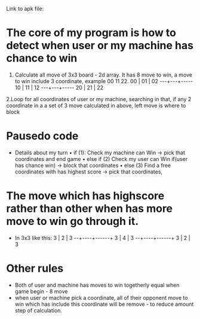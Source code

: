  Link to apk file: 

# The core of my program is how to detect when user or my machine has chance to win
1. Calculate all move of 3x3 board - 2d array. It has 8 move to win, a move to win include 3 coordinate, example 00 11 22.
    00 | 01 | 02
   ---+---+-----
    10 | 11 | 12
   ---+---+-----
    20 | 21 | 22

2.Loop for all coordinates of user or my machine, searching in that, if any 2 coordinate in a a set of 3 move calculated in above, left move is where to block   


# Pausedo code 
- Details about my turn 
• if (1): Check my machine can Win -> pick that coordinates and end game
• else if (2) Check my user can Win if(user has chance win) -> block that coordinates 
• else (3) Find a free coordinates with has highest score -> pick that coordinates, 

# The move which has highscore rather than other when has more move to win go through it.
- In 3x3 like this:
     3 |  2 |  3
   --+----+------+
     3 |  4 |  3
   --+----+------+
     3 |  2 |  3


# Other rules
- Both of user and machine has moves to win togetherly equal when game begin - 8 move
- when user or machine pick a coordinate, all of their opponent move to win which has include this coordinate will be remove - to reduce amount step of calculation.
    

